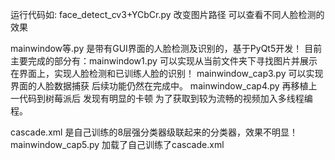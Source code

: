 运行代码如:
face_detect_cv3+YCbCr.py 改变图片路径 可以查看不同人脸检测的效果

mainwindow等.py 是带有GUI界面的人脸检测及识别的，基于PyQt5开发！
目前主要完成的部分有：mainwindow1.py 可以实现从当前文件夹下寻找图片并展示在界面上，实现人脸检测和已训练人脸的识别！
		      mainwindow_cap3.py 可以实现 界面的人脸数据捕获 后续功能仍然在完成中。
		      mainwindow_cap4.py 再移植上一代码到树莓派后 发现有明显的卡顿 为了获取到较为流畅的视频加入多线程编程。


cascade.xml 是自己训练的8层强分类器级联起来的分类器，效果不明显！
              mainwindow_cap5.py 加载了自己训练了cascade.xml

